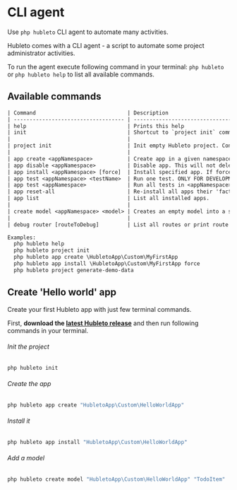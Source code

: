 # CLI agent

Use `php hubleto` CLI agent to automate many activities.

Hubleto comes with a CLI agent - a script to automate some project administrator activities.

To run the agent execute following command in your terminal: `php hubleto` or `php hubleto help` to list all available commands.

## Available commands

```txt
| Command                             | Description                                                                  |
| ----------------------------------- | ---------------------------------------------------------------------------- |
| help                                | Prints this help                                                             |
| init                                | Shortcut to `project init` command.                                          |
|                                     |                                                                              |
| project init                        | Init empty Hubleto project. Config file must be in YAML.                     |
|                                     |                                                                              |
| app create <appNamespace>           | Create app in a given namespace.                                             |
| app disable <appNamespace>          | Disable app. This will not delete app's data.                                |
| app install <appNamespace> [force]  | Install specified app. If force set to true, app will be reinstalled.        |
| app test <appNamespace> <testName>  | Run one test. ONLY FOR DEVELOPMENT! MAY MODIFY YOUR DATA.                    |
| app test <appNamespace>             | Run all tests in <appNamespace>. ONLY FOR DEVELOPMENT! MAY MODIFY YOUR DATA. |
| app reset-all                       | Re-install all apps their 'factory' state.                                   |
| app list                            | List all installed apps.                                                     |
|                                     |                                                                              |
| create model <appNamespace> <model> | Creates an empty model into a specified app.                                 |
|                                     |                                                                              |
| debug router [routeToDebug]         | List all routes or print route information.                                  |

Examples:
  php hubleto help
  php hubleto project init
  php hubleto app create \HubletoApp\Custom\MyFirstApp
  php hubleto app install \HubletoApp\Custom\MyFirstApp force
  php hubleto project generate-demo-data
```

## Create 'Hello world' app

Create your first Hubleto app with just few terminal commands.

First, **download the [latest Hubleto release](https://www.hubleto.com/en/download)** and then run following commands in your terminal.

###### Init the project
```bash
php hubleto init
```

###### Create the app
```bash
php hubleto app create "HubletoApp\Custom\HelloWorldApp"
```

###### Install it
```bash
php hubleto app install "HubletoApp\Custom\HelloWorldApp"
```

###### Add a model
```bash
php hubleto create model "HubletoApp\Custom\HelloWorldApp" "TodoItem"
```